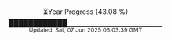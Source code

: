 <p align="center">
⏳Year Progress (43.08 %)<br>
████████████▁▁▁▁▁▁▁▁▁▁▁▁▁▁▁▁▁▁ <br>
<sub>Updated: Sat, 07 Jun 2025 06:03:39 GMT</sub>
</p>

